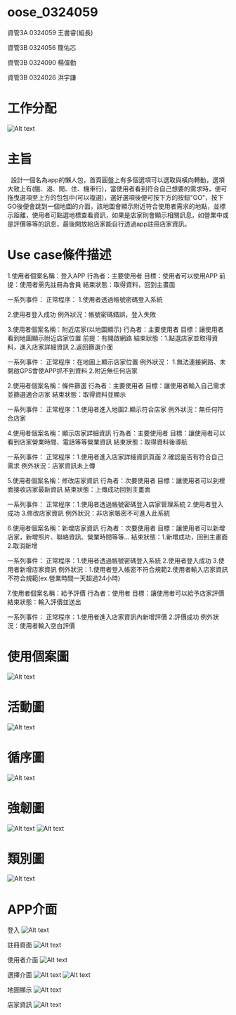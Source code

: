 # oose_0324059
資管3A 0324059 王書睿(組長)

資管3B 0324056 簡佑芯

資管3B 0324090 楊偉勤

資管3B 0324026 洪宇謙
# 工作分配
![Alt text](http://i.imgur.com/cqB74F5.jpg)

# 主旨          
    
   設計一個名為app的懶人包，首頁圓盤上有多個選項可以選取與橫向轉動，選項大致上有(餓、渴、閒、住、機車行)，當使用者看到符合自己想要的需求時，便可拖曳選項至上方的包包中(可以複選)，選好選項後便可按下方的按鈕"GO"，按下GO後便會跳到一個地圖的介面，該地圖會顯示附近符合使用者需求的地點，並標示距離，使用者可點選地標查看資訊，如果是店家則會顯示相關訊息，如營業中或是評價等等的訊息，最後開放給店家能自行透過app註冊店家資訊。
   
# Use case條件描述
1.使用者個案名稱：登入APP
行為者：主要使用者 
目標：使用者可以使用APP 
前提：使用者需先註冊為會員 
結束狀態：取得資料，回到主畫面 

一系列事件：
正常程序：
1.使用者透過帳號密碼登入系統 
 
2.使用者登入成功 
例外狀況：帳號密碼錯誤，登入失敗

3.使用者個案名稱：附近店家(以地圖顯示)
行為者：主要使用者
目標：讓使用者看到地圖顯示附近店家位置
前提：有開啟網路
結束狀態：1.點選店家並取得資料，進入店家詳細資訊 2.返回篩選介面

一系列事件：
    正常程序：在地圖上顯示店家位置
    例外狀況：
    1.無法連接網路、未開啟GPS會使APP抓不到資料 
    2.附近無任何店家

2.使用者個案名稱：條件篩選
行為者：主要使用者 
目標：讓使用者輸入自己需求並篩選適合店家
結束狀態：取得資料並顯示

一系列事件：
    正常程序：1.使用者進入地圖2.顯示符合店家
    例外狀況：無任何符合店家 

4.使用者個案名稱：顯示店家詳細資訊
行為者：主要使用者 
目標：讓使用者可以看到店家營業時間、電話等等營業資訊 
結束狀態：取得資料後導航

一系列事件：
    正常程序：1.使用者進入店家詳細資訊頁面 2.確認是否有符合自己需求
    例外狀況：店家資訊未上傳

5.使用者個案名稱：修改店家資訊
行為者：次要使用者 
目標：讓使用者可以到裡面接收店家最新資訊 
結束狀態：上傳成功回到主畫面

一系列事件：
    正常程序：1.使用者透過帳號密碼登入店家管理系統 2.使用者登入成功 3.修改店家資訊
    例外狀況：非店家帳密不可進入此系統
    
6.使用者個案名稱：新增店家資訊
行為者：次要使用者 
目標：讓使用者可以新增店家，新增照片、聯絡資訊、營業時間等等… 
結束狀態：1.新增成功，回到主畫面 2.取消新增

一系列事件：
    正常程序：1.使用者透過帳號密碼登入系統 2.使用者登入成功 3.使用者新增店家資訊
    例外狀況：1.使用者登入帳密不符合規範2.使用者輸入店家資訊不符合規範(ex.營業時間一天超過24小時)

7.使用者個案名稱：給予評價
行為者：使用者 
目標：讓使用者可以給予店家評價 
結束狀態：輸入評價並送出

一系列事件：
    正常程序：1.使用者進入店家資訊內新增評價 2.評價成功
    例外狀況：使用者輸入空白評價
    
# 使用個案圖
![Alt text](http://imgur.com/WkPLOS2.jpg)

# 活動圖
![Alt text](http://i.imgur.com/ROahpWC.png)

# 循序圖
![Alt text](http://i.imgur.com/Pfp4XRq.jpg)

# 強韌圖
![Alt text](http://i.imgur.com/zn48WRF.png)
![Alt text](http://i.imgur.com/g2k68In.png)

# 類別圖
![Alt text](http://i.imgur.com/ZYoLPtH.jpg)

# APP介面

登入
![Alt text](http://i.imgur.com/0JJX25v.jpg)

註冊頁面
![Alt text](http://i.imgur.com/VcEhxfK.jpg)

使用者介面
![Alt text](http://i.imgur.com/978iiaq.jpg)

選擇介面
![Alt text](http://i.imgur.com/k2gD7Nw.jpg)
![Alt text](http://i.imgur.com/c8uzq6n.jpg)

地圖顯示
![Alt text](http://i.imgur.com/jUa1j8S.jpg)

店家資訊
![Alt text](http://i.imgur.com/8FW6Acy.jpg)
